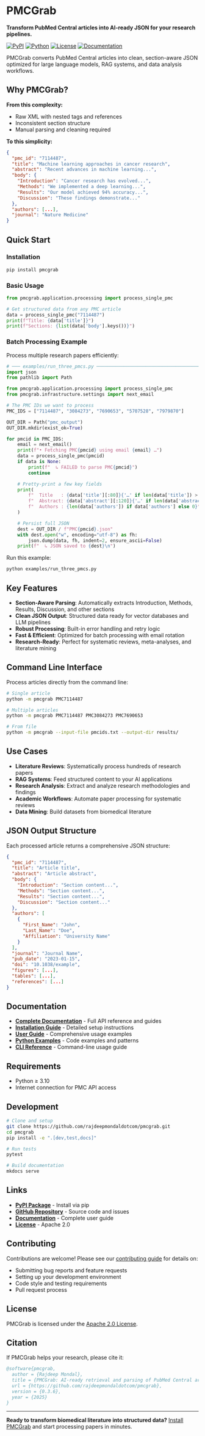 # PMCGrab

**Transform PubMed Central articles into AI-ready JSON for your research pipelines.**

[![PyPI](https://img.shields.io/pypi/v/pmcgrab.svg)](https://pypi.org/project/pmcgrab/)
[![Python](https://img.shields.io/pypi/pyversions/pmcgrab.svg)](https://pypi.org/project/pmcgrab/)
[![License](https://img.shields.io/badge/License-Apache%202.0-blue.svg)](https://github.com/rajdeepmondaldotcom/pmcgrab/blob/main/LICENSE)
[![Documentation](https://img.shields.io/badge/docs-mkdocs-blue.svg)](https://rajdeepmondaldotcom.github.io/pmcgrab/)

PMCGrab converts PubMed Central articles into clean, section-aware JSON optimized for large language models, RAG systems, and data analysis workflows.

## Why PMCGrab?

**From this complexity:**

- Raw XML with nested tags and references
- Inconsistent section structure
- Manual parsing and cleaning required

**To this simplicity:**

```json
{
  "pmc_id": "7114487",
  "title": "Machine learning approaches in cancer research",
  "abstract": "Recent advances in machine learning...",
  "body": {
    "Introduction": "Cancer research has evolved...",
    "Methods": "We implemented a deep learning...",
    "Results": "Our model achieved 94% accuracy...",
    "Discussion": "These findings demonstrate..."
  },
  "authors": [...],
  "journal": "Nature Medicine"
}
```

## Quick Start

### Installation

```bash
pip install pmcgrab
```

### Basic Usage

```python
from pmcgrab.application.processing import process_single_pmc

# Get structured data from any PMC article
data = process_single_pmc("7114487")
print(f"Title: {data['title']}")
print(f"Sections: {list(data['body'].keys())}")
```

### Batch Processing Example

Process multiple research papers efficiently:

```python
# ─── examples/run_three_pmcs.py ──────────────────────────────────────────────
import json
from pathlib import Path

from pmcgrab.application.processing import process_single_pmc
from pmcgrab.infrastructure.settings import next_email

# The PMC IDs we want to process
PMC_IDS = ["7114487", "3084273", "7690653", "5707528", "7979870"]

OUT_DIR = Path("pmc_output")
OUT_DIR.mkdir(exist_ok=True)

for pmcid in PMC_IDS:
    email = next_email()
    print(f"• Fetching PMC{pmcid} using email {email} …")
    data = process_single_pmc(pmcid)
    if data is None:
        print(f"  ↳ FAILED to parse PMC{pmcid}")
        continue

    # Pretty-print a few key fields
    print(
        f"  Title   : {data['title'][:80]}{'…' if len(data['title']) > 80 else ''}\n"
        f"  Abstract: {data['abstract'][:120]}{'…' if len(data['abstract']) > 120 else ''}\n"
        f"  Authors : {len(data['authors']) if data['authors'] else 0}"
    )

    # Persist full JSON
    dest = OUT_DIR / f"PMC{pmcid}.json"
    with dest.open("w", encoding="utf-8") as fh:
        json.dump(data, fh, indent=2, ensure_ascii=False)
    print(f"  ↳ JSON saved to {dest}\n")
```

Run this example:

```bash
python examples/run_three_pmcs.py
```

## Key Features

- **Section-Aware Parsing**: Automatically extracts Introduction, Methods, Results, Discussion, and other sections
- **Clean JSON Output**: Structured data ready for vector databases and LLM pipelines
- **Robust Processing**: Built-in error handling and retry logic
- **Fast & Efficient**: Optimized for batch processing with email rotation
- **Research-Ready**: Perfect for systematic reviews, meta-analyses, and literature mining

## Command Line Interface

Process articles directly from the command line:

```bash
# Single article
python -m pmcgrab PMC7114487

# Multiple articles
python -m pmcgrab PMC7114487 PMC3084273 PMC7690653

# From file
python -m pmcgrab --input-file pmcids.txt --output-dir results/
```

## Use Cases

- **Literature Reviews**: Systematically process hundreds of research papers
- **RAG Systems**: Feed structured content to your AI applications
- **Research Analysis**: Extract and analyze research methodologies and findings
- **Academic Workflows**: Automate paper processing for systematic reviews
- **Data Mining**: Build datasets from biomedical literature

## JSON Output Structure

Each processed article returns a comprehensive JSON structure:

```json
{
  "pmc_id": "7114487",
  "title": "Article title",
  "abstract": "Article abstract",
  "body": {
    "Introduction": "Section content...",
    "Methods": "Section content...",
    "Results": "Section content...",
    "Discussion": "Section content..."
  },
  "authors": [
    {
      "First_Name": "John",
      "Last_Name": "Doe",
      "Affiliation": "University Name"
    }
  ],
  "journal": "Journal Name",
  "pub_date": "2023-01-15",
  "doi": "10.1038/example",
  "figures": [...],
  "tables": [...],
  "references": [...]
}
```

## Documentation

- **[Complete Documentation](https://rajdeepmondaldotcom.github.io/pmcgrab/)** - Full API reference and guides
- **[Installation Guide](https://rajdeepmondaldotcom.github.io/pmcgrab/getting-started/installation/)** - Detailed setup instructions
- **[User Guide](https://rajdeepmondaldotcom.github.io/pmcgrab/user-guide/basic-usage/)** - Comprehensive usage examples
- **[Python Examples](https://rajdeepmondaldotcom.github.io/pmcgrab/examples/python-examples/)** - Code examples and patterns
- **[CLI Reference](https://rajdeepmondaldotcom.github.io/pmcgrab/user-guide/cli/)** - Command-line usage guide

## Requirements

- Python ≥ 3.10
- Internet connection for PMC API access

## Development

```bash
# Clone and setup
git clone https://github.com/rajdeepmondaldotcom/pmcgrab.git
cd pmcgrab
pip install -e ".[dev,test,docs]"

# Run tests
pytest

# Build documentation
mkdocs serve
```

## Links

- **[PyPI Package](https://pypi.org/project/pmcgrab/)** - Install via pip
- **[GitHub Repository](https://github.com/rajdeepmondaldotcom/pmcgrab)** - Source code and issues
- **[Documentation](https://rajdeepmondaldotcom.github.io/pmcgrab/)** - Complete user guide
- **[License](https://github.com/rajdeepmondaldotcom/pmcgrab/blob/main/LICENSE)** - Apache 2.0

## Contributing

Contributions are welcome! Please see our [contributing guide](https://github.com/rajdeepmondaldotcom/pmcgrab/blob/main/CONTRIBUTING.md) for details on:

- Submitting bug reports and feature requests
- Setting up your development environment
- Code style and testing requirements
- Pull request process

## License

PMCGrab is licensed under the [Apache 2.0 License](https://github.com/rajdeepmondaldotcom/pmcgrab/blob/main/LICENSE).

## Citation

If PMCGrab helps your research, please cite it:

```bibtex
@software{pmcgrab,
  author = {Rajdeep Mondal},
  title = {PMCGrab: AI-ready retrieval and parsing of PubMed Central articles},
  url = {https://github.com/rajdeepmondaldotcom/pmcgrab},
  version = {0.3.6},
  year = {2025}
}
```

---

**Ready to transform biomedical literature into structured data?** [Install PMCGrab](https://pypi.org/project/pmcgrab/) and start processing papers in minutes.
